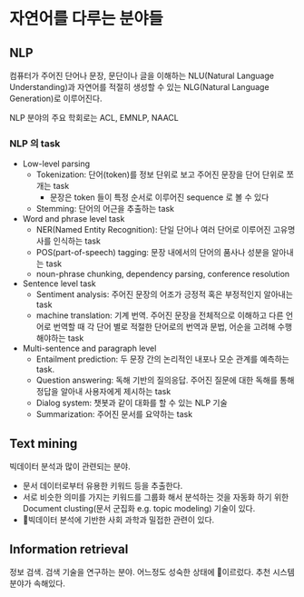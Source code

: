 # 자연어를 다루는 분야들

## NLP

컴퓨터가 주어진 단어나 문장, 문단이나 글을 이해하는 NLU(Natural Language Understanding)과 자연어를 적절히 생성할 수 있는 NLG(Natural Language Generation)로 이루어진다.

NLP 분야의 주요 학회로는 ACL, EMNLP, NAACL

### NLP 의 task

- Low-level parsing
	- Tokenization: 단어(token)를 정보 단위로 보고 주어진 문장을 단어 단위로 쪼개는 task
		- 문장은 token 들이 특정 순서로 이루어진 sequence 로 볼 수 있다
	- Stemming: 단어의 어근을 추출하는 task
- Word and phrase level task
	- NER(Named Entity Recognition): 단일 단어나 여러 단어로 이루어진 고유명사를 인식하는 task
	- POS(part-of-speech) tagging: 문장 내에서의 단어의 품사나 성분을 알아내는 task
	- noun-phrase chunking, dependency parsing, conference resolution
- Sentence level task
	- Sentiment analysis: 주어진 문장의 어조가 긍정적 혹은 부정적인지 알아내는 task
	- machine translation: 기계 번역. 주어진 문장을 전체적으로 이해하고 다른 언어로 번역할 때 각 단어 별로 적절한 단어로의 번역과 문법, 어순을 고려해 수행해야하는 task
- Multi-sentence and paragraph level
	- Entailment prediction: 두 문장 간의 논리적인 내포나 모순 관계를 예측하는 task.
	- Question answering: 독해 기반의 질의응답. 주어진 질문에 대한 독해를 통해 정답을 알아내 사용자에게 제시하는 task
	- Dialog system: 챗봇과 같이 대화를 할 수 있는 NLP 기술
	- Summarization: 주어진 문서를 요약하는 task

## Text mining

빅데이터 분석과 많이 관련되는 분야. 

- 문서 데이터로부터 유용한 키워드 등을 추출한다.
- 서로 비슷한 의미를 가지는 키워드를 그룹화 해서 분석하는 것을 자동화 하기 위한 Document clusting(문서 군집화 e.g. topic modeling) 기술이 있다.
- 빅데이터 분석에 기반한 사회 과학과 밀접한 관련이 있다.

## Information retrieval

정보 검색. 검색 기술을 연구하는 분야. 어느정도 성숙한 상태에 이르렀다.
추천 시스템 분야가 속해있다.